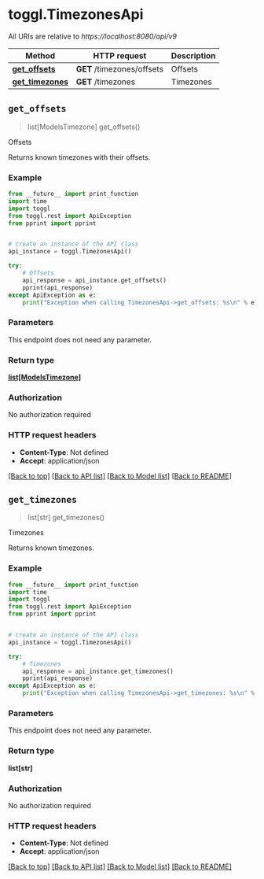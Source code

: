 # toggl.TimezonesApi

All URIs are relative to *https://localhost:8080/api/v9*

Method | HTTP request | Description
------------- | ------------- | -------------
[**get_offsets**](TimezonesApi.md#get_offsets) | **GET** /timezones/offsets | Offsets
[**get_timezones**](TimezonesApi.md#get_timezones) | **GET** /timezones | Timezones


## `get_offsets`
> list[ModelsTimezone] get_offsets()

Offsets

Returns known timezones with their offsets.

### Example

```python
from __future__ import print_function
import time
import toggl
from toggl.rest import ApiException
from pprint import pprint


# create an instance of the API class
api_instance = toggl.TimezonesApi()

try:
    # Offsets
    api_response = api_instance.get_offsets()
    pprint(api_response)
except ApiException as e:
    print("Exception when calling TimezonesApi->get_offsets: %s\n" % e)
```

### Parameters

This endpoint does not need any parameter.

### Return type

[**list[ModelsTimezone]**](ModelsTimezone.md)

### Authorization

No authorization required

### HTTP request headers

 - **Content-Type**: Not defined
 - **Accept**: application/json

[[Back to top]](#) [[Back to API list]](../README.md#documentation-for-api-endpoints) [[Back to Model list]](../README.md#documentation-for-models) [[Back to README]](../README.md)

## `get_timezones`
> list[str] get_timezones()

Timezones

Returns known timezones.

### Example

```python
from __future__ import print_function
import time
import toggl
from toggl.rest import ApiException
from pprint import pprint


# create an instance of the API class
api_instance = toggl.TimezonesApi()

try:
    # Timezones
    api_response = api_instance.get_timezones()
    pprint(api_response)
except ApiException as e:
    print("Exception when calling TimezonesApi->get_timezones: %s\n" % e)
```

### Parameters

This endpoint does not need any parameter.

### Return type

**list[str]**

### Authorization

No authorization required

### HTTP request headers

 - **Content-Type**: Not defined
 - **Accept**: application/json

[[Back to top]](#) [[Back to API list]](../README.md#documentation-for-api-endpoints) [[Back to Model list]](../README.md#documentation-for-models) [[Back to README]](../README.md)

